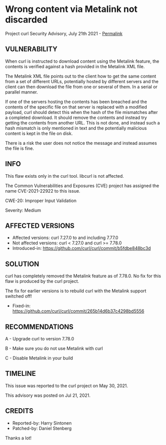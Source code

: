 Wrong content via Metalink not discarded
========================================

Project curl Security Advisory, July 21th 2021 -
[Permalink](https://curl.se/docs/CVE-2021-22922.html)

VULNERABILITY
-------------

When curl is instructed to download content using the Metalink feature, the
contents is verified against a hash provided in the Metalink XML file.

The Metalink XML file points out to the client how to get the same content
from a set of different URLs, potentially hosted by different servers and the
client can then download the file from one or several of them. In a serial or
parallel manner.

If one of the servers hosting the contents has been breached and the contents
of the specific file on that server is replaced with a modified payload, curl
should detect this when the hash of the file mismatches after a completed
download. It should remove the contents and instead try getting the contents
from another URL. This is not done, and instead such a hash mismatch is only
mentioned in text and the potentially malicious content is kept in the file on
disk.

There is a risk the user does not notice the message and instead assumes the
file is fine.

INFO
----

This flaw exists only in the curl tool. libcurl is not affected.

The Common Vulnerabilities and Exposures (CVE) project has assigned the name
CVE-2021-22922 to this issue.

CWE-20: Improper Input Validation

Severity: Medium

AFFECTED VERSIONS
-----------------

- Affected versions: curl 7.27.0 to and including 7.77.0
- Not affected versions: curl < 7.27.0 and curl >= 7.78.0
- Introduced-in: https://github.com/curl/curl/commit/b5fdbe848bc3d

SOLUTION
------------

curl has completely removed the Metalink feature as of 7.78.0. No fix for this
flaw is produced by the curl project.

The fix for earlier versions is to rebuild curl with the Metalink support
switched off!

- Fixed-in: https://github.com/curl/curl/commit/265b14d6b37c4298bd5556

RECOMMENDATIONS
--------------

 A - Upgrade curl to version 7.78.0

 B - Make sure you do not use Metalink with curl

 C - Disable Metalink in your build

TIMELINE
--------

This issue was reported to the curl project on May 30, 2021.

This advisory was posted on Jul 21, 2021.

CREDITS
-------

- Reported-by: Harry Sintonen
- Patched-by: Daniel Stenberg

Thanks a lot!
